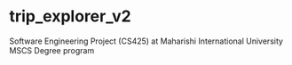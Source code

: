 # trip_explorer_v2
Software Engineering Project (CS425) at Maharishi International University MSCS Degree program
